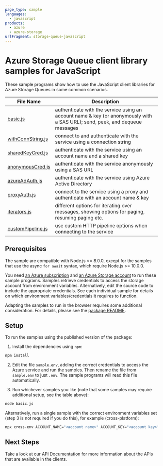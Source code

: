 ```yaml
---
page_type: sample
languages:
  - javascript
products:
  - azure
  - azure-storage
urlFragment: storage-queue-javascript
---
```


# Azure Storage Queue client library samples for JavaScript

These sample programs show how to use the JavaScript client libraries for Azure Storage Queues in some common scenarios.

| **File Name**                       | **Description**                                                                                                             |
| ----------------------------------- | --------------------------------------------------------------------------------------------------------------------------- |
| [basic.js][basic]                   | authenticate with the service using an account name & key (or anonymously with a SAS URL); send, peek, and dequeue messages |
| [withConnString.js][withconnstring] | connect to and authenticate with the service using a connection string                                                      |
| [sharedKeyCred.js][sharedkeycred]   | authenticate with the service using an account name and a shared key                                                        |
| [anonymousCred.js][anonymouscred]   | authenticate with the service anonymously using a SAS URL                                                                   |
| [azureAdAuth.js][azureadauth]       | authenticate with the service using Azure Active Directory                                                                  |
| [proxyAuth.js][proxyauth]           | connect to the service using a proxy and authenticate with an account name & key                                            |
| [iterators.js][iterators]           | different options for iterating over messages, showing options for paging, resuming paging etc.                             |
| [customPipeline.js][custompipeline] | use custom HTTP pipeline options when connecting to the service                                                             |

## Prerequisites

The sample are compatible with Node.js >= 8.0.0, except for the samples that use the async `for await` syntax, which require Node.js >= 10.0.0.

You need [an Azure subscription][freesub] and [an Azure Storage account][azstorage] to run these sample programs. Samples retrieve credentials to access the storage account from environment variables. Alternatively, edit the source code to include the appropriate credentials. See each individual sample for details on which environment variables/credentials it requires to function.

Adapting the samples to run in the browser requires some additional consideration. For details, please see the [package README][package].

## Setup

To run the samples using the published version of the package:

1. Install the dependencies using `npm`:

```bash
npm install
```

2. Edit the file `sample.env`, adding the correct credentials to access the Azure service and run the samples. Then rename the file from `sample.env` to just `.env`. The sample programs will read this file automatically.

3. Run whichever samples you like (note that some samples may require additional setup, see the table above):

```bash
node basic.js
```

Alternatively, run a single sample with the correct environment variables set (step 3 is not required if you do this), for example (cross-platform):

```bash
npx cross-env ACCOUNT_NAME="<account name>" ACCOUNT_KEY="<account key>" node basic.js
```

## Next Steps

Take a look at our [API Documentation][apiref] for more information about the APIs that are available in the clients.

[anonymouscred]: https://github.com/Azure/azure-sdk-for-js/tree/master/sdk/storage/storage-queue/samples/javascript/anonymousCred.js
[azureadauth]: https://github.com/Azure/azure-sdk-for-js/tree/master/sdk/storage/storage-queue/samples/javascript/azureAdAuth.js
[basic]: https://github.com/Azure/azure-sdk-for-js/tree/master/sdk/storage/storage-queue/samples/javascript/basic.js
[custompipeline]: https://github.com/Azure/azure-sdk-for-js/tree/master/sdk/storage/storage-queue/samples/javascript/customPipeline.js
[iterators]: https://github.com/Azure/azure-sdk-for-js/tree/master/sdk/storage/storage-queue/samples/javascript/iterators.js
[proxyauth]: https://github.com/Azure/azure-sdk-for-js/tree/master/sdk/storage/storage-queue/samples/javascript/proxyAuth.js
[sharedkeycred]: https://github.com/Azure/azure-sdk-for-js/tree/master/sdk/storage/storage-queue/samples/javascript/sharedKeyCred.js
[withconnstring]: https://github.com/Azure/azure-sdk-for-js/tree/master/sdk/storage/storage-queue/samples/javascript/withConnString.js
[apiref]: https://docs.microsoft.com/javascript/api/@azure/storage-queue
[azstorage]: https://docs.microsoft.com/azure/storage/common/storage-account-overview
[freesub]: https://azure.microsoft.com/free/
[package]: https://github.com/Azure/azure-sdk-for-js/tree/master/sdk/storage/storage-queue/README.md
